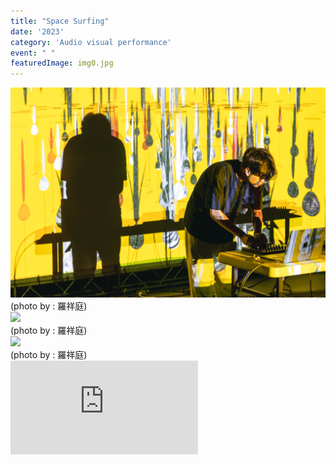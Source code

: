 ```yaml
---
title: "Space Surfing"
date: '2023'
category: 'Audio visual performance'
event: " "
featuredImage: img0.jpg
---
```

  <div class="box">
      <div class="dscrptn">
      </div>
  </div>

  <div class="box">
      <div class="dscrptn">
      </div>
  </div>

  <div class="box">
      <img class="subimg" src="./img1.jpg">
      <div class="photocredit">(photo by : 羅祥庭)</div>
  </div>
  <div class="box">
      <img class="subimg" src="./img2.jpg">
      <div class="photocredit">(photo by : 羅祥庭)</div>
  </div>

  <div class="box">
      <img class="subimg" src="./img3.jpg">
      <div class="photocredit">(photo by : 羅祥庭)</div>
  </div>


  <div class="box"></div>

  <iframe title="vimeo-player" src="https://player.vimeo.com/video/840839873?h=446d227ea1" frameborder="0" allowfullscreen></iframe>

  <div class="box"></div>

